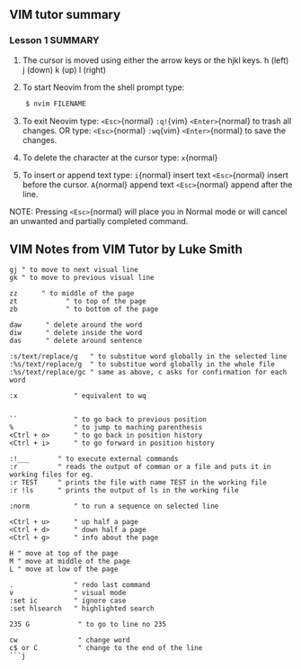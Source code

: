 
## VIM tutor summary

### Lesson 1 SUMMARY

 1. The cursor is moved using either the arrow keys or the hjkl keys.
     h (left)   j (down)       k (up)       l (right)

 2. To start Neovim from the shell prompt type:
~~~ sh
    $ nvim FILENAME
~~~
 3. To exit Neovim type: `<Esc>`{normal} `:q!`{vim} `<Enter>`{normal} to trash all changes.
                OR type: `<Esc>`{normal} `:wq`{vim} `<Enter>`{normal} to save the changes.

 4. To delete the character at the cursor type: `x`{normal}

 5. To insert or append text type:
    `i`{normal} insert text `<Esc>`{normal}     insert before the cursor.
    `A`{normal} append text `<Esc>`{normal}     append after the line.

NOTE: Pressing `<Esc>`{normal} will place you in Normal mode or will cancel
      an unwanted and partially completed command.


## VIM Notes from VIM Tutor by Luke Smith
```vim
gj " to move to next visual line
gk " to move to previous visual line
```
```vim
zz 		" to middle of the page
zt            " to top of the page
zb            " to bottom of the page
```

```vim
daw      " delete around the word
diw      " delete inside the word
das      " delete around sentence
```

```vim
:s/text/replace/g   " to substitue word globally in the selected line
:%s/text/replace/g  " to substitue word globally in the whole file
:%s/text/replace/gc " same as above, c asks for confirmation for each word
```

```vim
:x              " equivalent to wq
 
```
```vim
``              " to go back to previous position
%               " to jump to maching parenthesis
<Ctrl + o>      " to go back in position history
<Ctrl + i>      " to go forward in position history
```

```vim
:!___       " to execute external commands 
:r          " reads the output of comman or a file and puts it in working files for eg.
:r TEST     " prints the file with name TEST in the working file
:r !ls      " prints the output of ls in the working file
```

```vim
:norm           " to run a sequence on selected line
```

```vim
<Ctrl + u>      " up half a page
<Ctrl + d>      " down half a page
<Ctrl + g>      " info about the page
```

```vim
H " move at top of the page
M " move at middle of the page
L " move at low of the page
```

```vim
.               " redo last command
v               " visual mode
:set ic         " ignore case
:set hlsearch   " highlighted search
```

```vim 
235 G            " to go to line no 235
```

```vim
cw               " change word
c$ or C          " change to the end of the line
```j